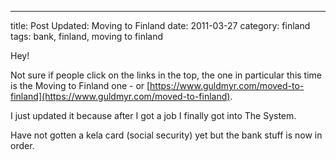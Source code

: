 ---
title: Post Updated: Moving to Finland
date: 2011-03-27
category: finland
tags: bank, finland, moving to finland

Hey!

Not sure if people click on the links in the top, the one in particular this time is the Moving to Finland one - or [https://www.guldmyr.com/moved-to-finland](https://www.guldmyr.com/moved-to-finland).

I just updated it because after I got a job I finally got into The System.

Have not gotten a kela card (social security) yet but the bank stuff is now in order.
